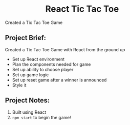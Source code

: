 <h1 align="center">
  React Tic Tac Toe
</h1>

Created a Tic Tac Toe Game

## Project Brief:

Created a Tic Tac Toe Game with React from the ground up

- Set up React environment
- Plan the components needed for game
- Set up ability to choose player
- Set up game logic
- Set up reset game after a winner is announced
- Style it

## Project Notes:

1. Built using React
2. ```npm start``` to begin the game!